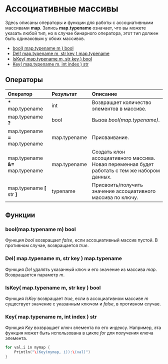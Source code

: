 # Ассоциативные массивы

Здесь описаны операторы и функции для работы с ассоциативными массивами **map**. Запись **map.typename** означает, что вы можете указать любой тип, но в случае бинарного оператора, этот тип должен быть одинаковым у обоих массивов.

* [bool\( map.typename m \) bool](map.md#bool-map-typename-m-bool)
* [Del\( map.typename m, str key \) map.typename](map.md#del-map-typename-m-str-key-map-typename)
* [IsKey\( map.typename m, str key \) bool](map.md#iskey-map-typename-m-str-key-bool)
* [Key\( map.typename m, int index \) str](map.md#key-map-typename-m-int-index-str)

## Операторы

| Оператор | Результат | Описание |
| :--- | :--- | :--- |
| **\*** map.typename | int | Возвращает количество элементов в массиве. |
| map.typename **?** | bool | Вызов *bool(map.typename)*. |
| map.typename **=** map.typename | map.typename | Присваивание. |
| map.typename **&=** map.typename | map.typename | Создать клон ассоциативного массива. Новая переменная будет работать с тем же набором данных. |
| map.typename **\[** str **\]** | typename | Присвоить/получить значение ассоциативного массива по ключу. |

## Функции

### bool\(map.typename m\) bool

Функция _bool_ возвращает _false_, если ассоциативный массив пустой. В противном случае, возвращается _true_.

### Del\( map.typename m, str key \) map.typename

Функция _Del_ удалять указанный ключ и его значение из массива _map_. Возвращается параметр _m_.

### IsKey\( map.typename m, str key \) bool

Функция _IsKey_ возвращает _true_, если в ассоциативном массиве _m_ существует значение с указанным ключом и _false_, в противном случае.

### Key\( map.typename m, int index \) str

Функция _Key_ возвращает ключ элемента по его индексу. Например, эта функция может быть использована  в цикле *for* для получения ключа элемента.

``` go 
for val,i in mymap {
    Println("\(Key(mymap, i)):\(val)")
}
```
